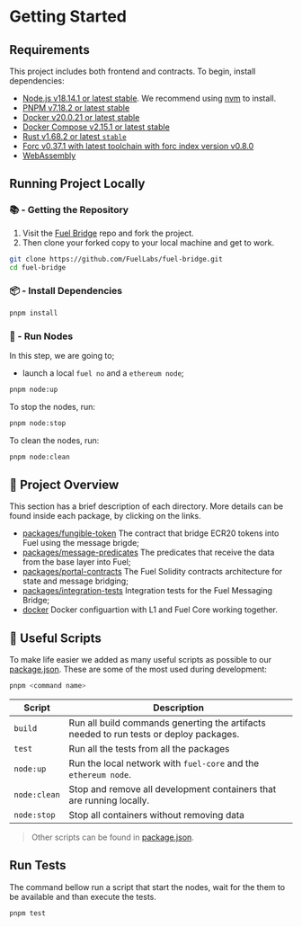 # Getting Started

## Requirements

This project includes both frontend and contracts. To begin, install dependencies:

- [Node.js v18.14.1 or latest stable](https://nodejs.org/en/). We recommend using [nvm](https://github.com/nvm-sh/nvm) to install.
- [PNPM v7.18.2 or latest stable](https://pnpm.io/installation/)
- [Docker v20.0.21 or latest stable](https://docs.docker.com/get-docker/)
- [Docker Compose v2.15.1 or latest stable](https://docs.docker.com/get-docker/)
- [Rust v1.68.2 or latest `stable`](https://www.rust-lang.org/tools/install)
- [Forc v0.37.1 with latest toolchain with forc index version v0.8.0](https://install.fuel.network/latest)
- [WebAssembly](https://github.com/fuellabs/fuel-indexer#webassembly)

## Running Project Locally

### 📚 - Getting the Repository

1. Visit the [Fuel Bridge](https://github.com/FuelLabs/fuel-bridge) repo and fork the project.
2. Then clone your forked copy to your local machine and get to work.

```sh
git clone https://github.com/FuelLabs/fuel-bridge.git
cd fuel-bridge
```

### 📦 - Install Dependencies

```sh
pnpm install
```

### 📒 - Run Nodes

In this step, we are going to;

- launch a local `fuel no` and a `ethereum node`;

```sh
pnpm node:up
```

To stop the nodes, run:

```sh
pnpm node:stop
```

To clean the nodes, run:

```sh
pnpm node:clean
```

## 📗 Project Overview

This section has a brief description of each directory. More details can be found inside each package, by clicking on the links.

- [packages/fungible-token](../packages/fungible-token/) The contract that bridge ECR20 tokens into Fuel using the message brigde;
- [packages/message-predicates](../packages/message-predicates/) The predicates that receive the data from the base layer into Fuel;
- [packages/portal-contracts](../packages/portal-contracts/) The Fuel Solidity contracts architecture for state and message bridging;
- [packages/integration-tests](../packages/integration-tests/) Integration tests for the Fuel Messaging Bridge;
- [docker](../docker/) Docker configuartion with L1 and Fuel Core working together.

## 🧰 Useful Scripts

To make life easier we added as many useful scripts as possible to our [package.json](../package.json). These are some of the most used during development:

```sh
pnpm <command name>
```

| Script       | Description                                                                            |
| ------------ | -------------------------------------------------------------------------------------- |
| `build`      | Run all build commands generting the artifacts needed to run tests or deploy packages. |
| `test`       | Run all the tests from all the packages                                                |
| `node:up`    | Run the local network with `fuel-core` and the `ethereum node`.                        |
| `node:clean` | Stop and remove all development containers that are running locally.                   |
| `node:stop`  | Stop all containers without removing data                                              |

> Other scripts can be found in [package.json](../package.json).

## Run Tests

The command bellow run a script that start the nodes, wait for the them to be available and than execute the tests.

```sh
pnpm test
```
